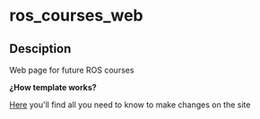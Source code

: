 # ros_courses_web
## Desciption
Web page for future ROS courses

**¿How template works?**

[Here](https://nehalem.netlify.app/features) you'll find all you need to know to make changes on the site

